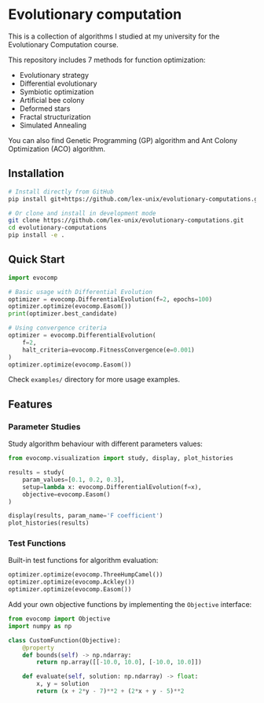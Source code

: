 # Evolutionary computation

This is a collection of algorithms I studied at my university for the Evolutionary Computation course.

This repository includes 7 methods for function optimization:

- Evolutionary strategy
- Differential evolutionary
- Symbiotic optimization
- Artificial bee colony
- Deformed stars
- Fractal structurization
- Simulated Annealing

You can also find Genetic Programming (GP) algorithm and Ant Colony Optimization (ACO) algorithm.

## Installation

```bash
# Install directly from GitHub
pip install git+https://github.com/lex-unix/evolutionary-computations.git

# Or clone and install in development mode
git clone https://github.com/lex-unix/evolutionary-computations.git
cd evolutionary-computations
pip install -e .
```

## Quick Start

```python
import evocomp

# Basic usage with Differential Evolution
optimizer = evocomp.DifferentialEvolution(f=2, epochs=100)
optimizer.optimize(evocomp.Easom())
print(optimizer.best_candidate)

# Using convergence criteria
optimizer = evocomp.DifferentialEvolution(
    f=2,
    halt_criteria=evocomp.FitnessConvergence(e=0.001)
)
optimizer.optimize(evocomp.Easom())
```

Check `examples/` directory for more usage examples.

## Features

### Parameter Studies

Study algorithm behaviour with different parameters values:

```python
from evocomp.visualization import study, display, plot_histories

results = study(
    param_values=[0.1, 0.2, 0.3],
    setup=lambda x: evocomp.DifferentialEvolution(f=x),
    objective=evocomp.Easom()
)

display(results, param_name='F coefficient')
plot_histories(results)
```

### Test Functions

Built-in test functions for algorithm evaluation:

```python
optimizer.optimize(evocomp.ThreeHumpCamel())
optimizer.optimize(evocomp.Ackley())
optimizer.optimize(evocomp.Easom())
```

Add your own objective functions by implementing the `Objective` interface:

```python
from evocomp import Objective
import numpy as np

class CustomFunction(Objective):
    @property
    def bounds(self) -> np.ndarray:
        return np.array([[-10.0, 10.0], [-10.0, 10.0]])

    def evaluate(self, solution: np.ndarray) -> float:
        x, y = solution
        return (x + 2*y - 7)**2 + (2*x + y - 5)**2
```
